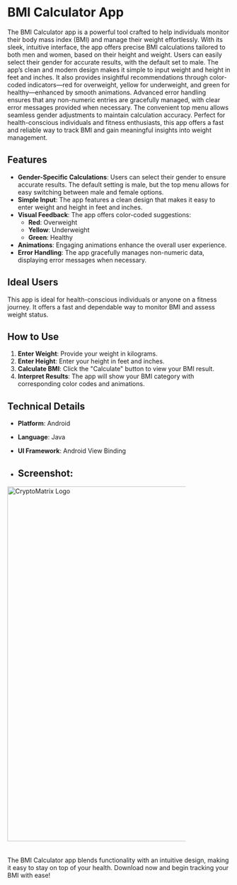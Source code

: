 # BMI Calculator App

The BMI Calculator app is a powerful tool crafted to help individuals monitor their body mass index (BMI) and manage their weight effortlessly. With its sleek, intuitive interface, the app offers precise BMI calculations tailored to both men and women, based on their height and weight. Users can easily select their gender for accurate results, with the default set to male. The app’s clean and modern design makes it simple to input weight and height in feet and inches. It also provides insightful recommendations through color-coded indicators—red for overweight, yellow for underweight, and green for healthy—enhanced by smooth animations. Advanced error handling ensures that any non-numeric entries are gracefully managed, with clear error messages provided when necessary. The convenient top menu allows seamless gender adjustments to maintain calculation accuracy. Perfect for health-conscious individuals and fitness enthusiasts, this app offers a fast and reliable way to track BMI and gain meaningful insights into weight management.

## Features

- **Gender-Specific Calculations**: Users can select their gender to ensure accurate results. The default setting is male, but the top menu allows for easy switching between male and female options.
- **Simple Input**: The app features a clean design that makes it easy to enter weight and height in feet and inches.
- **Visual Feedback**: The app offers color-coded suggestions:
  - **Red**: Overweight
  - **Yellow**: Underweight
  - **Green**: Healthy
- **Animations**: Engaging animations enhance the overall user experience.
- **Error Handling**: The app gracefully manages non-numeric data, displaying error messages when necessary.

## Ideal Users

This app is ideal for health-conscious individuals or anyone on a fitness journey. It offers a fast and dependable way to monitor BMI and assess weight status.

## How to Use

1. **Enter Weight**: Provide your weight in kilograms.
2. **Enter Height**: Enter your height in feet and inches.
3. **Calculate BMI**: Click the "Calculate" button to view your BMI result.
4. **Interpret Results**: The app will show your BMI category with corresponding color codes and animations.

## Technical Details

- **Platform**: Android  
- **Language**: Java  
- **UI Framework**: Android View Binding

- ## Screenshot:

<img src="(https://github.com/Jahid-Hasan-96/BMI_Calculator_App/blob/main/Screenshot/Main.jpg)" alt="CryptoMatrix Logo" style="max-width: 80%; height: 800px; margin-bottom: 20px;">


The BMI Calculator app blends functionality with an intuitive design, making it easy to stay on top of your health. Download now and begin tracking your BMI with ease!

